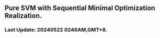 ## Pure SVM with Sequential Minimal Optimization Realization.

### Last Update: 20240522 0246AM,GMT+8.
